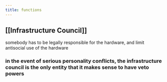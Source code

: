 ```yaml
---
title: functions
---
```


## [[Infrastructure Council]]
somebody has to be legally responsible for the hardware, and limit antisocial use of the hardware
### in the event of serious personality conflicts, the infrastructure council is the only entity that it makes sense to have veto powers
